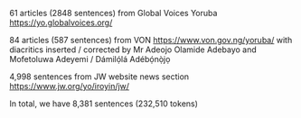 61 articles (2848 sentences) from Global Voices Yoruba https://yo.globalvoices.org/
 
84 articles (587 sentences) from VON https://www.von.gov.ng/yoruba/ with diacritics inserted / corrected by Mr Adeojo Olamide Adebayo and Mofetoluwa Adeyemi / Dámilọ́lá Adébọ́nọ̀jọ

4,998 sentences from JW website news section https://www.jw.org/yo/iroyin/jw/


In total, we have 8,381 sentences (232,510 tokens)
